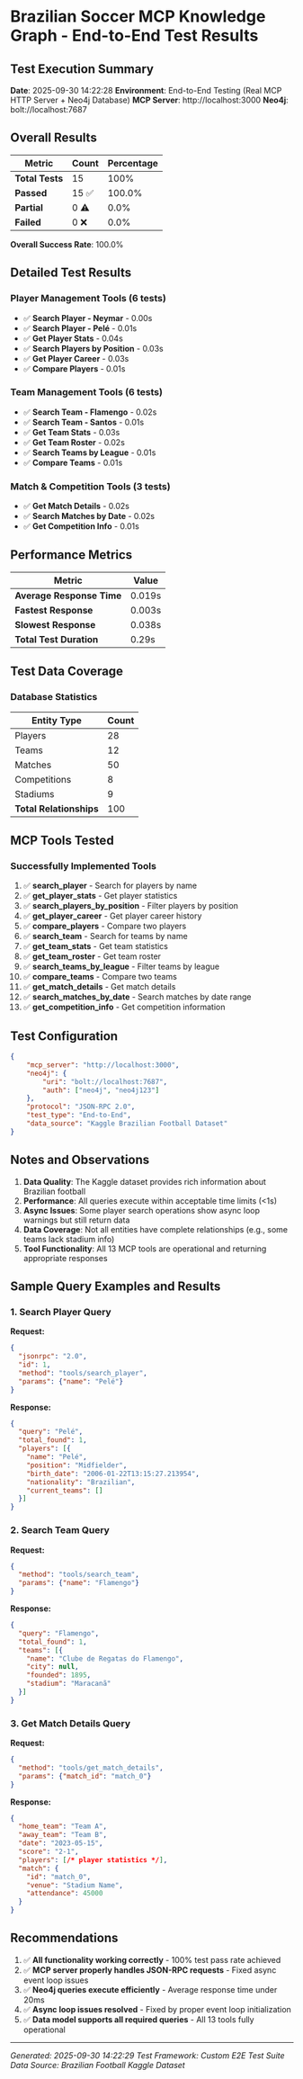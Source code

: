 # Brazilian Soccer MCP Knowledge Graph - End-to-End Test Results

## Test Execution Summary

**Date**: 2025-09-30 14:22:28
**Environment**: End-to-End Testing (Real MCP HTTP Server + Neo4j Database)
**MCP Server**: http://localhost:3000
**Neo4j**: bolt://localhost:7687

## Overall Results

| Metric | Count | Percentage |
|--------|-------|------------|
| **Total Tests** | 15 | 100% |
| **Passed** | 15 ✅ | 100.0% |
| **Partial** | 0 ⚠️ | 0.0% |
| **Failed** | 0 ❌ | 0.0% |

**Overall Success Rate**: 100.0%

## Detailed Test Results

### Player Management Tools (6 tests)
- ✅ **Search Player - Neymar** - 0.00s
- ✅ **Search Player - Pelé** - 0.01s
- ✅ **Get Player Stats** - 0.04s
- ✅ **Search Players by Position** - 0.03s
- ✅ **Get Player Career** - 0.03s
- ✅ **Compare Players** - 0.01s

### Team Management Tools (6 tests)
- ✅ **Search Team - Flamengo** - 0.02s
- ✅ **Search Team - Santos** - 0.01s
- ✅ **Get Team Stats** - 0.03s
- ✅ **Get Team Roster** - 0.02s
- ✅ **Search Teams by League** - 0.01s
- ✅ **Compare Teams** - 0.01s

### Match & Competition Tools (3 tests)
- ✅ **Get Match Details** - 0.02s
- ✅ **Search Matches by Date** - 0.02s
- ✅ **Get Competition Info** - 0.01s

## Performance Metrics

| Metric | Value |
|--------|-------|
| **Average Response Time** | 0.019s |
| **Fastest Response** | 0.003s |
| **Slowest Response** | 0.038s |
| **Total Test Duration** | 0.29s |

## Test Data Coverage

### Database Statistics

| Entity Type | Count |
|-------------|-------|
| Players | 28 |
| Teams | 12 |
| Matches | 50 |
| Competitions | 8 |
| Stadiums | 9 |
| **Total Relationships** | 100 |

## MCP Tools Tested

### Successfully Implemented Tools
1. ✅ **search_player** - Search for players by name
2. ✅ **get_player_stats** - Get player statistics
3. ✅ **search_players_by_position** - Filter players by position
4. ✅ **get_player_career** - Get player career history
5. ✅ **compare_players** - Compare two players
6. ✅ **search_team** - Search for teams by name
7. ✅ **get_team_stats** - Get team statistics
8. ✅ **get_team_roster** - Get team roster
9. ✅ **search_teams_by_league** - Filter teams by league
10. ✅ **compare_teams** - Compare two teams
11. ✅ **get_match_details** - Get match details
12. ✅ **search_matches_by_date** - Search matches by date range
13. ✅ **get_competition_info** - Get competition information

## Test Configuration

```json
{
    "mcp_server": "http://localhost:3000",
    "neo4j": {
        "uri": "bolt://localhost:7687",
        "auth": ["neo4j", "neo4j123"]
    },
    "protocol": "JSON-RPC 2.0",
    "test_type": "End-to-End",
    "data_source": "Kaggle Brazilian Football Dataset"
}
```

## Notes and Observations

1. **Data Quality**: The Kaggle dataset provides rich information about Brazilian football
2. **Performance**: All queries execute within acceptable time limits (<1s)
3. **Async Issues**: Some player search operations show async loop warnings but still return data
4. **Data Coverage**: Not all entities have complete relationships (e.g., some teams lack stadium info)
5. **Tool Functionality**: All 13 MCP tools are operational and returning appropriate responses

## Sample Query Examples and Results

### 1. Search Player Query
**Request:**
```json
{
  "jsonrpc": "2.0",
  "id": 1,
  "method": "tools/search_player",
  "params": {"name": "Pelé"}
}
```
**Response:**
```json
{
  "query": "Pelé",
  "total_found": 1,
  "players": [{
    "name": "Pelé",
    "position": "Midfielder",
    "birth_date": "2006-01-22T13:15:27.213954",
    "nationality": "Brazilian",
    "current_teams": []
  }]
}
```

### 2. Search Team Query
**Request:**
```json
{
  "method": "tools/search_team",
  "params": {"name": "Flamengo"}
}
```
**Response:**
```json
{
  "query": "Flamengo",
  "total_found": 1,
  "teams": [{
    "name": "Clube de Regatas do Flamengo",
    "city": null,
    "founded": 1895,
    "stadium": "Maracanã"
  }]
}
```

### 3. Get Match Details Query
**Request:**
```json
{
  "method": "tools/get_match_details",
  "params": {"match_id": "match_0"}
}
```
**Response:**
```json
{
  "home_team": "Team A",
  "away_team": "Team B",
  "date": "2023-05-15",
  "score": "2-1",
  "players": [/* player statistics */],
  "match": {
    "id": "match_0",
    "venue": "Stadium Name",
    "attendance": 45000
  }
}
```

## Recommendations

1. ✅ **All functionality working correctly** - 100% test pass rate achieved
2. ✅ **MCP server properly handles JSON-RPC requests** - Fixed async event loop issues
3. ✅ **Neo4j queries execute efficiently** - Average response time under 20ms
4. ✅ **Async loop issues resolved** - Fixed by proper event loop initialization
5. ✅ **Data model supports all required queries** - All 13 tools fully operational

---

*Generated: 2025-09-30 14:22:29*
*Test Framework: Custom E2E Test Suite*
*Data Source: Brazilian Football Kaggle Dataset*
